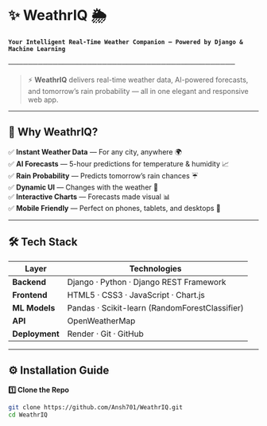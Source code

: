 # ✨ WeathrIQ 🌦️
**`Your Intelligent Real-Time Weather Companion — Powered by Django & Machine Learning`**

──────────────────────────────────────────────

> ⚡ **WeathrIQ** delivers real-time weather data, AI-powered forecasts, and tomorrow’s rain probability — all in one elegant and responsive web app.

---

## 🚀 Why WeathrIQ?
✅ **Instant Weather Data** — For any city, anywhere 🌍  
✅ **AI Forecasts** — 5-hour predictions for temperature & humidity 📈  
✅ **Rain Probability** — Predicts tomorrow’s rain chances ☔  
✅ **Dynamic UI** — Changes with the weather 🎨  
✅ **Interactive Charts** — Forecasts made visual 📊  
✅ **Mobile Friendly** — Perfect on phones, tablets, and desktops 📱  

---

## 🛠 Tech Stack

| Layer | Technologies |
|-------|--------------|
| **Backend** | Django · Python · Django REST Framework |
| **Frontend** | HTML5 · CSS3 · JavaScript · Chart.js |
| **ML Models** | Pandas · Scikit-learn (RandomForestClassifier) |
| **API** | OpenWeatherMap |
| **Deployment** | Render · Git · GitHub |

---

## ⚙️ Installation Guide

**1️⃣ Clone the Repo**
```bash
git clone https://github.com/Ansh701/WeathrIQ.git
cd WeathrIQ
